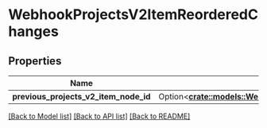 # WebhookProjectsV2ItemReorderedChanges

## Properties

Name | Type | Description | Notes
------------ | ------------- | ------------- | -------------
**previous_projects_v2_item_node_id** | Option<[**crate::models::WebhookMemberEditedChangesPermission**](webhook_member_edited_changes_permission.md)> |  | [optional]

[[Back to Model list]](../README.md#documentation-for-models) [[Back to API list]](../README.md#documentation-for-api-endpoints) [[Back to README]](../README.md)


